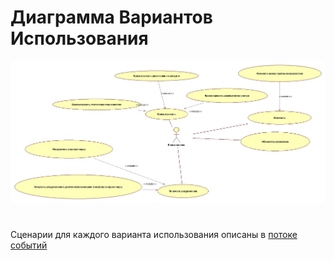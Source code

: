 # Диаграмма Вариантов Использования
  <img src="https://raw.githubusercontent.com/KomaRash/Out_phone/master/Documents/UseCases/UseCases.jpg">

#
  Сценарии для каждого варианта использования описаны в  [потоке событий](https://github.com/KomaRash/Out_phone/blob/master/Documents/UseCases/Flow%20of%20Events.md)
